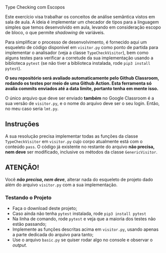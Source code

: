 Type Checking com Escopos

Este exercício visa trabalhar os conceitos de análise semântica vistos em sala de aula. A ideia é implementar um checador de tipos para a linguagem simples que temos desenvolvido em aula, levando em consideração escopo de bloco, o que permite *shadowing* de variáveis.

Para simplificar o processo de desenvolvimento, é fornecido aqui um esqueleto de código disponível em `visitor.py` como ponto de partida para implementar o analisador (veja a classe `TypeCheckVisitor`), bem como alguns testes para verificar a corretude da sua implementação usando a biblioteca `pytest` (se não tiver a biblioteca instalada, rode `pip3 install pytest`). 

**O seu repositório será avaliado automaticamente pelo Github Classroom, rodando os testes por meio de uma Github Action. Esta ferramenta só avalia commits enviados até a data limite, portanto tenha em mente isso.**

O único arquivo que deve ser enviado **também** no Google Classroom é a sua versão de `visitor.py`, e o nome do arquivo deve ser o seu login. Então, no meu caso seria `lmt.py`.

## Instruções

A sua resolução precisa implementar todas as funções da classe `TypeCheckVisitor` em `visitor.py` cujo corpo atualmente está com o conteúdo `pass`. O código já existente no restante do arquivo **não precisa, nem deve** ser modificado, inclusive os métodos da classe `GenericVisitor`.

## ATENÇÃO!

Você **_não precisa_, *nem deve***, alterar nada do esqueleto de projeto dado além do arquivo `visitor.py` com a sua implementação.

### Testando o Projeto
- Faça o download deste projeto;
- Caso ainda não tenha `pytest` instalada, rode `pip3 install pytest`
- Na linha de comando, rode `pytest` e veja que a maioria dos testes não estão passando; 
- Implemente as funções descritas acima em `visitor.py`, usando apenas a parte dedicada do arquivo para tanto;
- Use o arquivo `basic.py` se quiser rodar algo no console e observar o *output*.
